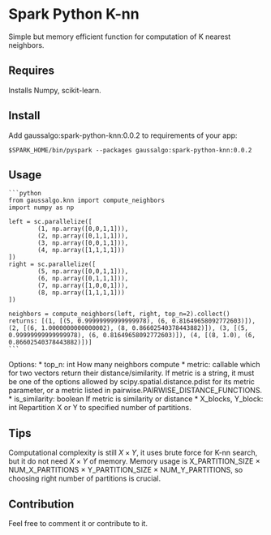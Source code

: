 # Spark Python K-nn
Simple but memory efficient function for computation of K nearest neighbors.

## Requires
Installs Numpy, scikit-learn.

## Install
Add gaussalgo:spark-python-knn:0.0.2 to requirements of your app:

    $SPARK_HOME/bin/pyspark --packages gaussalgo:spark-python-knn:0.0.2
    
## Usage

    ```python
    from gaussalgo.knn import compute_neighbors
    import numpy as np
    
    left = sc.parallelize([
            (1, np.array([0,0,1,1])),
            (2, np.array([0,1,1,1])),
            (3, np.array([0,0,1,1])),
            (4, np.array([1,1,1,1]))
    ])
    right = sc.parallelize([
            (5, np.array([0,0,1,1])),
            (6, np.array([0,1,1,1])),
            (7, np.array([1,0,0,1])),
            (8, np.array([1,1,1,1]))
    ])

    neighbors = compute_neighbors(left, right, top_n=2).collect()
    returns: [(1, [(5, 0.99999999999999978), (6, 0.81649658092772603)]), (2, [(6, 1.0000000000000002), (8, 0.86602540378443882)]), (3, [(5, 0.99999999999999978), (6, 0.81649658092772603)]), (4, [(8, 1.0), (6, 0.86602540378443882)])]
    ```

Options:
    * top_n: int How many neighbors compute
    * metric: callable which for two vectors return their distance/similarity. If metric is a string, it must be one of the options allowed by scipy.spatial.distance.pdist for its metric parameter, or a metric listed in pairwise.PAIRWISE_DISTANCE_FUNCTIONS.
    * is_similarity: boolean If metric is similarity or distance
    * X_blocks, Y_block: int Repartition X or Y to specified number of partitions.

## Tips
Computational complexity is still $X \times Y$, it uses brute force for K-nn search, but it do not need $X \times Y$ of memory.
Memory usage is X_PARTITION_SIZE $\times$ NUM_X_PARTITIONS $\times$ Y_PARTITION_SIZE $\times$ NUM_Y_PARTITIONS, so choosing right number of partitions is crucial.

## Contribution
Feel free to comment it or contribute to it.
